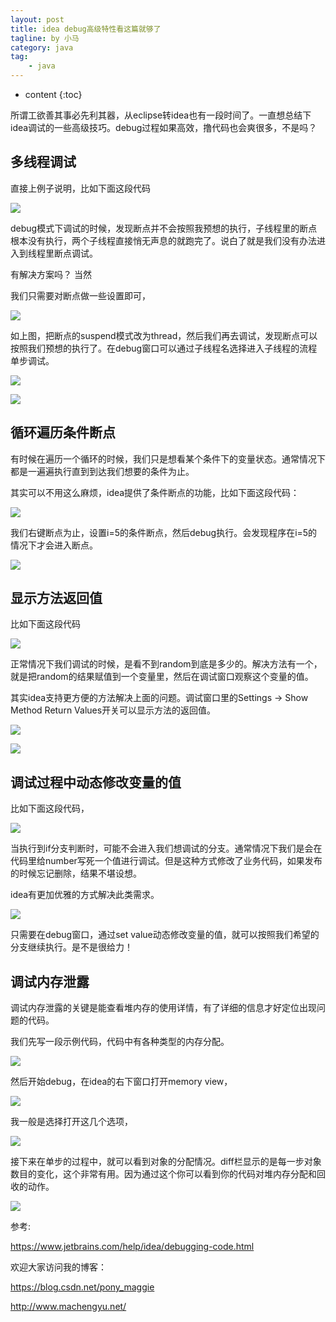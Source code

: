 ```yaml
---
layout: post
title: idea debug高级特性看这篇就够了
tagline: by 小马
category: java
tag: 
    - java
---
```


* content
{:toc}

 
所谓工欲善其事必先利其器，从eclipse转idea也有一段时间了。一直想总结下idea调试的一些高级技巧。debug过程如果高效，撸代码也会爽很多，不是吗？
 
## 多线程调试
  
直接上例子说明，比如下面这段代码
  
![](http://www.justdojava.com/assets/images/2019/java/image_xiaoma/idea-debug/1-1.jpg)

  
debug模式下调试的时候，发现断点并不会按照我预想的执行，子线程里的断点根本没有执行，两个子线程直接悄无声息的就跑完了。说白了就是我们没有办法进入到线程里断点调试。
  
有解决方案吗？ 当然
  
我们只需要对断点做一些设置即可，
  
![](http://www.justdojava.com/assets/images/2019/java/image_xiaoma/idea-debug/1-1.jpg)

  
如上图，把断点的suspend模式改为thread，然后我们再去调试，发现断点可以按照我们预想的执行了。在debug窗口可以通过子线程名选择进入子线程的流程单步调试。
  
![](http://www.justdojava.com/assets/images/2019/java/image_xiaoma/idea-debug/1-2.jpg)

![](http://www.justdojava.com/assets/images/2019/java/image_xiaoma/idea-debug/1-3.jpg)

## 循环遍历条件断点
 
有时候在遍历一个循环的时候，我们只是想看某个条件下的变量状态。通常情况下都是一遍遍执行直到到达我们想要的条件为止。
 
其实可以不用这么麻烦，idea提供了条件断点的功能，比如下面这段代码：
 
![](http://www.justdojava.com/assets/images/2019/java/image_xiaoma/idea-debug/2-1.jpg)

 
我们右键断点为止，设置i=5的条件断点，然后debug执行。会发现程序在i=5的情况下才会进入断点。
 
![](http://www.justdojava.com/assets/images/2019/java/image_xiaoma/idea-debug/2-2.jpg)

 
##  显示方法返回值

比如下面这段代码

![](http://www.justdojava.com/assets/images/2019/java/image_xiaoma/idea-debug/3-1.jpg)


正常情况下我们调试的时候，是看不到random到底是多少的。解决方法有一个，就是把random的结果赋值到一个变量里，然后在调试窗口观察这个变量的值。

其实idea支持更方便的方法解决上面的问题。调试窗口里的Settings -> Show Method Return Values开关可以显示方法的返回值。

![](http://www.justdojava.com/assets/images/2019/java/image_xiaoma/idea-debug/3-2.jpg)

![](http://www.justdojava.com/assets/images/2019/java/image_xiaoma/idea-debug/3-3.jpg)


## 调试过程中动态修改变量的值

比如下面这段代码，

![](http://www.justdojava.com/assets/images/2019/java/image_xiaoma/idea-debug/4-1.jpg)

当执行到if分支判断时，可能不会进入我们想调试的分支。通常情况下我们是会在代码里给number写死一个值进行调试。但是这种方式修改了业务代码，如果发布的时候忘记删除，结果不堪设想。

idea有更加优雅的方式解决此类需求。

![](http://www.justdojava.com/assets/images/2019/java/image_xiaoma/idea-debug/4-2.jpg)

只需要在debug窗口，通过set value动态修改变量的值，就可以按照我们希望的分支继续执行。是不是很给力！


## 调试内存泄露

调试内存泄露的关键是能查看堆内存的使用详情，有了详细的信息才好定位出现问题的代码。

我们先写一段示例代码，代码中有各种类型的内存分配。

![](http://www.justdojava.com/assets/images/2019/java/image_xiaoma/idea-debug/5-1.jpg)


然后开始debug，在idea的右下窗口打开memory view，

![](http://www.justdojava.com/assets/images/2019/java/image_xiaoma/idea-debug/5-2.jpg)

 我一般是选择打开这几个选项，
 
![](http://www.justdojava.com/assets/images/2019/java/image_xiaoma/idea-debug/5-3.jpg)

接下来在单步的过程中，就可以看到对象的分配情况。diff栏显示的是每一步对象数目的变化，这个非常有用。因为通过这个你可以看到你的代码对堆内存分配和回收的动作。

![](http://www.justdojava.com/assets/images/2019/java/image_xiaoma/idea-debug/5-4.jpg)

参考:

https://www.jetbrains.com/help/idea/debugging-code.html


欢迎大家访问我的博客：
  
https://blog.csdn.net/pony_maggie
  
http://www.machengyu.net/

 









